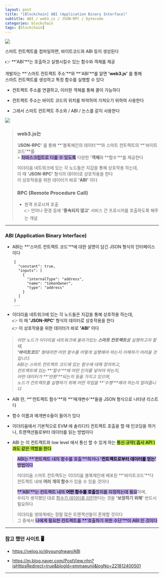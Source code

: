 ```yaml
---
layout: post
title: "[Blockchain] ABI (Application Binary Interface)"
subtitle: ABI / web3.js / JSON-RPC / bytecode
categories: blockchain
tags: [blockchain]
---
```


![](https://velog.velcdn.com/images/-__-/post/0310c666-b94e-4004-9697-ea8ea75094b4/image.png)

스마트 컨트랙트를 컴파일하면, 바이트코드와 ABI 등이 생성된다

👉 **'ABI'**는 호출하고 실행시킬수 있는 함수와 객체를 제공

개발자는 **'스마트 컨트랙트 주소'**와 **'ABI'**를 알면 **'web3.js'** 를 통해<br>
스마트 컨트랙트를 생성하고 특정 함수를 실행할 수 있다

- 컨트랙트 주소를 연결하고, 이러한 객체를 통해 콜이 가능하다

- 컨트랙트 주소는 바이트 코드의 위치를 파악하여 가져오기 위하여 사용한다

- 그래서 스마트 컨트랙트 주소와 / ABI / 논스를 같이 사용한다

![](https://velog.velcdn.com/images/-__-/post/273e9c4b-c117-454b-8a58-e0ae7bdc98d4/image.png)

> ### web3.js는
>
> **'JSON-RPC'** 를 통해 **'블록체인의 데이터'**와 스마트 컨트랙트의 **'바이트 코드'**를<br> > <span style="background-color:#BFA8EE; color:#000;"> 자바스크립트로 다룰 수 있도록</span> 다양한 **'객체**와 **함수'**를 제공한다<br>
>
> 이더리움 네트워크에 있는 각 노드들은 지갑을 통해 상호작용 하는데,<br>
> 이 때 **'JSON-RPC'** 형식의 데이터로 상호작용을 한다<br>
> 이 상호작용을 위한 데이터가 바로 **'ABI'** 이다
>
> ### RPC (Remote Procedure Call)
>
> - 원격 프로시져 호출<br>
>   👉 언어나 환경 등에 **'종속되지 않고'** 서비스 간 프로시저를 호출하도록 해주는 개념

<hr>

### ABI (Application Binary Interface)

- ABI는 **'스마트 컨트랙트 코드'**에 대한 설명이 담긴 JSON 형식의 인터페이스이다

```
    {
      "constant": true,
      "inputs": [
        {
          "internalType": "address",
          "name": "tokenOwner",
          "type": "address"
        }
      ]
    }
    ...
```

- 이더리움 네트워크에 있는 각 노드들은 지갑을 통해 상호작용 하는데,<br>
  👉 이 때 **'JSON-RPC'** 형식의 데이터로 상호작용을 한다<br>
  👉 이 상호작용을 위한 데이터가 바로 **'ABI'** 이다

> _어떤 노드가 이더리움 네트워크에 올라가있는 **스마트 컨트랙트**를 실행하고자 할 때,<br>
> **'바이트코드'** 형태라면 어떤 함수를 어떻게 실행해야 하는지 이해하기 어려울 것입니다.<br>
> ABI는 스마트 컨트랙트 코드에 있는 함수에 대해 정의하고,<br>
> 컨트랙트에 있는 **'함수'**에 어떤 인자를 넣어야 하는지,<br>
> 어떤 데이터가 **'반환'**되는지 등을 가지고 있으며,<br>
> 노드가 컨트랙트를 실행하기 위해 어떤 작업을 **'수행'**해야 하는지 알려줍니다_

- ABI 란, **'컨트랙트 함수'**와 **'매개변수'**들을 JSON 형식으로 나타낸 리스트다

- 함수 이름과 매개변수들이 들어가 있다

- 이더리움에서 기본적으로 EVM 에 솔리디티 컨트랙트 호출을 할 때
  인코딩을 하거나, 트랜잭션들로부터 데이터를 읽는 방법이다

- ABI 는 이 컨트랙트와 low level 에서 통신 할 수 있게 하는 <span style="background-color:#B5E045; color:#000;">통신 규약( 흡사 API ) 과도 같은 역할을 한다</span>

> <span style="background-color:#BFA8EE; color:#000;">ABI는 **'컨트랙트 내의 함수를 호출'**하거나 **'컨트랙트로부터 데이터를 얻는'** 방법이다</span><br>
>
> 이더리움 스마트 컨트랙트는 이더리움 블록체인에 배포된 **'바이트코드'**다<br>
> 컨트랙트 내에 **여러 개의 함수**가 있을 수 있을 것이다 <br>
>
> <span style="background-color:#BFA8EE; color:#000;">**'ABI'**는 컨트랙트 내의 **어떤 함수를 호출**할지를 지정하는데 필요</span>하며,<br>
> 우리가 생각했던 대로 <u>함수가 데이터를 리턴</u>한다는 것을 **'보장하기 위해'** 반드시 필요하다<br>
>
> 이더리움 생태계에는 정말 많은 트랜잭션들이 존재할 것이다<br>
> 그 중에서 <span style="background-color:#BFA8EE; color:#000"> 나에게 필요한 컨트랙트를 **'호출하기 위한 수단'**이 ABI 인 것이다</span>

---

### 참고 했던 사이트 🖥

- <https://velog.io/@younghwan/ABI>

- <https://m.blog.naver.com/PostView.nhn?isHttpsRedirect=true&blogId=emmaeunji&logNo=221812400501>

---
